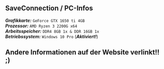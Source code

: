 ## SaveConnection / PC-Infos


__*Grafikkarte:*__ ``GeForce GTX 1650 ti 4GB``
<br>
__*Prozessor:*__ ``AMD Ryzen 3 2200G x64``
<br>
__*Arbeitsspeicher:*__ ``DDR4 8GB 1x & DDR 16GB 1x``
<br>
__*Betriebssystem:*__ ``Windows 10 Pro`` (__*Aktiviert!*__)


## Andere Informationen auf der Website verlinkt!! ;)
